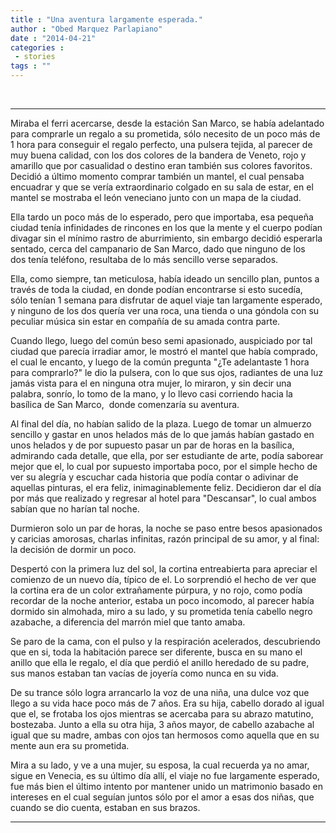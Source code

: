 ```yaml
---
title : "Una aventura largamente esperada."
author : "Obed Marquez Parlapiano"
date : "2014-04-21"
categories : 
 - stories
tags : ""
---
```


 

* * *

Miraba el ferri acercarse, desde la estación San Marco, se había adelantado para comprarle un regalo a su prometida, sólo necesito de un poco más de 1 hora para conseguir el regalo perfecto, una pulsera tejida, al parecer de muy buena calidad, con los dos colores de la bandera de Veneto, rojo y amarillo que por casualidad o destino eran también sus colores favoritos. Decidió a último momento comprar también un mantel, el cual pensaba encuadrar y que se vería extraordinario colgado en su sala de estar, en el mantel se mostraba el león veneciano junto con un mapa de la ciudad.

Ella tardo un poco más de lo esperado, pero que importaba, esa pequeña ciudad tenía infinidades de rincones en los que la mente y el cuerpo podían divagar sin el mínimo rastro de aburrimiento, sin embargo decidió esperarla sentado, cerca del campanario de San Marco, dado que ninguno de los dos tenía teléfono, resultaba de lo más sencillo verse separados.

Ella, como siempre, tan meticulosa, había ideado un sencillo plan, puntos a través de toda la ciudad, en donde podían encontrarse si esto sucedía, sólo tenían 1 semana para disfrutar de aquel viaje tan largamente esperado, y ninguno de los dos quería ver una roca, una tienda o una góndola con su peculiar música sin estar en compañía de su amada contra parte.

Cuando llego, luego del común beso semi apasionado, auspiciado por tal ciudad que parecía irradiar amor, le mostró el mantel que había comprado, el cual le encanto, y luego de la común pregunta "¿Te adelantaste 1 hora para comprarlo?" le dio la pulsera, con lo que sus ojos, radiantes de una luz jamás vista para el en ninguna otra mujer, lo miraron, y sin decir una palabra, sonrío, lo tomo de la mano, y lo llevo casi corriendo hacia la basílica de San Marco,  donde comenzaría su aventura.

Al final del día, no habían salido de la plaza. Luego de tomar un almuerzo sencillo y gastar en unos helados más de lo que jamás habían gastado en unos helados y de por supuesto pasar un par de horas en la basílica, admirando cada detalle, que ella, por ser estudiante de arte, podía saborear mejor que el, lo cual por supuesto importaba poco, por el simple hecho de ver su alegría y escuchar cada historia que podía contar o adivinar de aquellas pinturas, el era feliz, inimaginablemente feliz. Decidieron dar el día por más que realizado y regresar al hotel para "Descansar", lo cual ambos sabían que no harían tal noche.

Durmieron solo un par de horas, la noche se paso entre besos apasionados y caricias amorosas, charlas infinitas, razón principal de su amor, y al final: la decisión de dormir un poco.

Despertó con la primera luz del sol, la cortina entreabierta para apreciar el comienzo de un nuevo día, típico de el. Lo sorprendió el hecho de ver que la cortina era de un color extrañamente púrpura, y no rojo, como podía recordar de la noche anterior, estaba un poco incomodo, al parecer había dormido sin almohada, miro a su lado, y su prometida tenía cabello negro azabache, a diferencia del marrón miel que tanto amaba.

Se paro de la cama, con el pulso y la respiración acelerados, descubriendo que en si, toda la habitación parece ser diferente, busca en su mano el anillo que ella le regalo, el día que perdió el anillo heredado de su padre, sus manos estaban tan vacías de joyería como nunca en su vida.

De su trance sólo logra arrancarlo la voz de una niña, una dulce voz que llego a su vida hace poco más de 7 años. Era su hija, cabello dorado al igual que el, se frotaba los ojos mientras se acercaba para su abrazo matutino, bostezaba. Junto a ella su otra hija, 3 años mayor, de cabello azabache al igual que su madre, ambas con ojos tan hermosos como aquella que en su mente aun era su prometida.

Mira a su lado, y ve a una mujer, su esposa, la cual recuerda ya no amar, sigue en Venecia, es su último día allí, el viaje no fue largamente esperado, fue más bien el último intento por mantener unido un matrimonio basado en intereses en el cual seguían juntos sólo por el amor a esas dos niñas, que cuando se dio cuenta, estaban en sus brazos.

* * *
